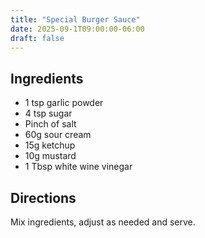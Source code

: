 ```yaml
---
title: "Special Burger Sauce"
date: 2025-09-1T09:00:00-06:00
draft: false
---
```


## Ingredients
- 1 tsp garlic powder 
- 4 tsp sugar
- Pinch of salt 
- 60g sour cream 
- 15g ketchup 
- 10g mustard
- 1 Tbsp white wine vinegar

## Directions
Mix ingredients, adjust as needed and serve. 